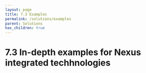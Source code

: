 ```yaml
---
layout: page
title: 7.3 Examples
permalink: /solutions/examples
parent: Solutions
has_children: true
---
```

# 7.3 In-depth examples for Nexus integrated techhnologies